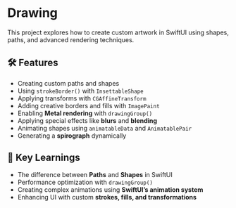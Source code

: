 # Drawing

This project explores how to create custom artwork in SwiftUI using shapes, paths, and advanced rendering techniques.

## 🛠 Features
- Creating custom paths and shapes
- Using `strokeBorder()` with `InsettableShape`
- Applying transforms with `CGAffineTransform`
- Adding creative borders and fills with `ImagePaint`
- Enabling **Metal rendering** with `drawingGroup()`
- Applying special effects like **blurs** and **blending**
- Animating shapes using `animatableData` and `AnimatablePair`
- Generating a **spirograph** dynamically

## 📌 Key Learnings
- The difference between **Paths** and **Shapes** in SwiftUI
- Performance optimization with `drawingGroup()`
- Creating complex animations using **SwiftUI’s animation system**
- Enhancing UI with custom **strokes, fills, and transformations**
